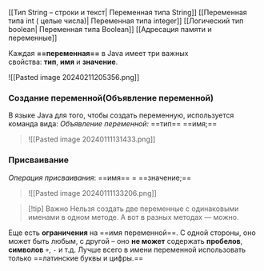 [[Тип String – строки и текст| Переменная типа String]]
[[Переменная типа int ( целые числа)| Переменная типа integer]]
[[Логический тип boolean| Переменная типа Boolean]]
[[Адресация памяти и переменные]]


Каждая **==переменная==** в Java имеет три важных свойства: **тип**, **имя** и **значение**.

![[Pasted image 20240211205356.png]]
### Создание переменной(Объявление переменной)
В языке Java для того, чтобы создать переменную, используется команда вида:
*Объявление переменной:* ==тип== ==имя;==
>![[Pasted image 20240111131433.png]]

### Присваивание
*Операция присваивания*: ==имя== = ==значение;==
>![[Pasted image 20240111133206.png]]

> [!tip] Важно
> Нельзя создать две переменные с одинаковыми именами в одном методе. А вот в разных методах — можно.

Еще есть **ограничения** на ==имя переменной==. С одной стороны, оно может быть любым, с другой – оно **не может** содержать **пробелов**, **символов** `+`, `-` и т.д. Лучше всего в имени переменной использовать только ==латинские буквы и цифры.==


